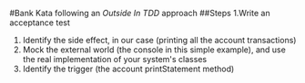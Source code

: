 #Bank Kata following an *Outside In TDD* approach
##Steps
1.Write an acceptance test
  1. Identify the side effect, in our case (printing all the account transactions)
  2. Mock the external world (the console in this simple example), and use the real implementation of your system's classes
  3. Identify the trigger (the account printStatement method)